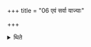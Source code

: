 +++
title = "06 एवं सर्वा याज्याः"

+++

<details><summary>थिते</summary>

6. In this manner all the verses became invitatory as well as offering verses. 
</details>
